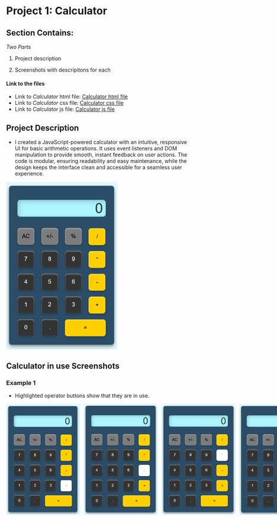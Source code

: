 # Project 1: Calculator 

## Section Contains:

*Two Parts*

1. Project description

2. Screenshots with descripitons for each

#### Link to the files

* Link to *Calculator* html file: [Calculator html file](index.html "html file")
* Link to *Calculator* css file: [Calculator css file](style.css "css file")
* Link to *Calculator* js file: [Calculator js file](function.js "js file")

## Project Description

* I created a JavaScript-powered calculator with an intuitive, responsive UI for basic arithmetic operations. It uses event listeners and DOM manipulation to provide smooth, instant feedback on user actions. The code is modular, ensuring readability and easy maintenance, while the design keeps the interface clean and accessible for a seamless user experience.

<img src="img/p1_calculator.PNG" alt="Calculator IMG 1" title="Calculator IMG 1" width="300" height="auto">

## Calculator in use Screenshots

### Example 1

* Highlighted operator buttons show that they are in use.

<div style="display: flex; gap: 10px;">
    <img src="img/p2_calculator.PNG" alt="Calculator IMG 2" title="Calculator IMG 2" width="200">
    <img src="img/p3_calculator.PNG" alt="Calculator IMG 3" title="Calculator IMG 3" width="200">
    <img src="img/p4_calculator.PNG" alt="Calculator IMG 4" title="Calculator IMG 4" width="200">
    <img src="img/p5_calculator.PNG" alt="Calculator IMG 5" title="Calculator IMG 5" width="200">
</div>


